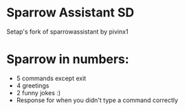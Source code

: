 # Sparrow Assistant SD
Setap's fork of sparrowassistant by pivinx1
# Sparrow in numbers:
- 5 commands except exit
- 4 greetings
- 2 funny jokes :)
- Response for when you didn't type a command correctly